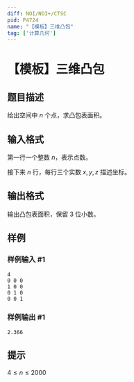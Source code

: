 ```yaml
---
diff: NOI/NOI+/CTSC
pid: P4724
name: "【模板】三维凸包"
tag: ['计算几何']
---
```

# 【模板】三维凸包
## 题目描述

给出空间中 $n$ 个点，求凸包表面积。
## 输入格式

第一行一个整数 $n$，表示点数。

接下来 $n$ 行，每行三个实数 $x, y, z$ 描述坐标。

## 输出格式

输出凸包表面积，保留 $3$ 位小数。
## 样例

### 样例输入 #1
```
4 
0 0 0
1 0 0
0 1 0
0 0 1
```
### 样例输出 #1
```
2.366
```
## 提示

$4 \le n \le 2000$
